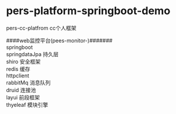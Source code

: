 # pers-platform-springboot-demo	
pers-cc-platfrom cc个人框架         

####web监控平台(pees-monitor-)#######          
springboot          
springdataJpa 持久层          
shiro 安全框架 	         
redis 缓存 	         
httpclient	         
rabbitMq	消息队列         
druid 连接池	         
layui 前段框架           
thyeleaf 模块引擎         
